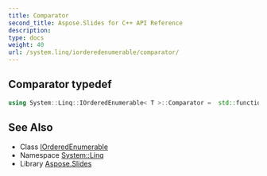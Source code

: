 ```yaml
---
title: Comparator
second_title: Aspose.Slides for C++ API Reference
description: 
type: docs
weight: 40
url: /system.linq/iorderedenumerable/comparator/
---
```

## Comparator typedef




```cpp
using System::Linq::IOrderedEnumerable< T >::Comparator =  std::function<bool(const T&, const T&)>
```

## See Also

* Class [IOrderedEnumerable](../)
* Namespace [System::Linq](../../)
* Library [Aspose.Slides](../../../)